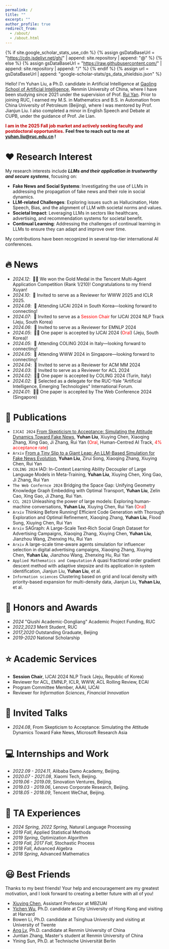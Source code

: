 ```yaml
---
permalink: /
title: ""
excerpt: ""
author_profile: true
redirect_from: 
  - /about/
  - /about.html
---
```


{% if site.google_scholar_stats_use_cdn %}
{% assign gsDataBaseUrl = "https://cdn.jsdelivr.net/gh/" | append: site.repository | append: "@" %}
{% else %}
{% assign gsDataBaseUrl = "https://raw.githubusercontent.com/" | append: site.repository | append: "/" %}
{% endif %}
{% assign url = gsDataBaseUrl | append: "google-scholar-stats/gs_data_shieldsio.json" %}

<span class='anchor' id='about-me'></span>
Hello! I'm Yuhan Liu, a Ph.D. candidate in Artificial Intelligence at <a href="http://ai.ruc.edu.cn"> Gaoling School of Artificial Intelligence</a>, Renmin University of China, where I have been studying since 2021 under the supervision of Prof. <a href="http://ai.ruc.edu.cn/english/GSAI_FACULTY/28026f7425324f61991c70d279372d13.htm">Rui Yan</a>. Prior to joining RUC, I earned my M.S. in Mathematics and B.S. in Automation from China University of Petroleum (Beijing), where I was mentored by Prof. Jianjun Liu. I also completed a minor in English Speech and Debate at CUPB, under the guidance of Prof. Jie Lian.

<span style="color: #c00000;">**I am in the 2025 Fall job market and actively seeking faculty and postdoctoral opportunities.** </span>
**Feel free to reach out to me at yuhan.liu@ruc.edu.cn !**

# ❤️ Research Interest
My research interests include **_LLMs and their application in trustworthy and secure systems_**, focusing on:

* **Fake News and Social Systems**: Investigating the use of LLMs in addressing the propagation of fake news and their role in social dynamics.
* **LLM-related Challenges**: Exploring issues such as Hallucination, Hate Speech, Bias, and the alignment of LLM with societal norms and values.
* **Societal Impact**: Leveraging LLMs in sectors like healthcare, advertising, and recommendation systems for societal benefit.
* **Continual Learning**: Addressing the challenges of continual learning in LLMs to ensure they can adapt and improve over time.

My contributions have been recognized in several top-tier international AI conferences.

# 🔥 News
- *2024.12*: &nbsp;🎉🎉 We won the Gold Medal in the Tencent Multi-Agent Application Competition (Rank 1/210)! Congratulations to my friend Xuyan!
- *2024.10*: &nbsp;🎉 Invited to serve as a Reviewer for WWW 2025 and ICLR 2025.
- *2024.08*: &nbsp;🎉 Attending IJCAI 2024 in South Korea—looking forward to connecting!
- *2024.07*: &nbsp;🎉 Invited to serve as a <span style="color:red">Session Chair</span> for IJCAI 2024 NLP Track (Jeju, South Korea)
- *2024.06*: &nbsp;🎉 Invited to serve as a Reviewer for EMNLP 2024
- *2024.05*: &nbsp;🎉🎉 One paper is accepted by IJCAI 2024 (<span style="color:red">Oral</span>) (Jeju, South Korea)!
- *2024.05*: &nbsp;🎉 Attending COLING 2024 in Italy—looking forward to connecting!
- *2024.05*: &nbsp;🎉 Attending WWW 2024 in Singapore—looking forward to connecting!
- *2024.04*: &nbsp;🎉 Invited to serve as a Reviewer for ACM MM 2024
- *2024.03*: &nbsp;🎉 Invited to serve as a Reviewer for ACL 2024
- *2024.02*: &nbsp;🎉🎉 One paper is accepted by COLING 2024 (Turin, Italy)
- *2024.02*: &nbsp;🎉 Selected as a delegate for the RUC-Yale "Artificial Intelligence, Emerging Technologies" International Forum.
- *2024.01*: &nbsp;🎉🎉 One paper is accepted by The Web Conference 2024 (Singapore)

# 📝 Publications 

- ``IJCAI 2024`` [From Skepticism to Acceptance: Simulating the Attitude Dynamics Toward Fake News](https://arxiv.org/abs/2403.09498), **Yuhan Liu**, Xiuying Chen, Xiaoqing Zhang, Xing Gao, Ji Zhang, Rui Yan (<span style="color:red">Oral</span>, Human-Centred AI Track, <span style="color:red">4% acceptance rate</span>)
- ``Arxiv`` [From a Tiny Slip to a Giant Leap: An LLM-Based Simulation for Fake News Evolution](https://arxiv.org/abs/2410.19064), **Yuhan Liu**, Zirui Song, Xiaoqing Zhang, Xiuying Chen, Rui Yan
- ``COLING 2024`` IAD: In-Context Learning Ability Decoupler of Large Language Models in Meta-Training, **Yuhan Liu**, Xiuying Chen, Xing Gao, Ji Zhang, Rui Yan
- ``The Web Confernce 2024`` Bridging the Space Gap: Unifying Geometry Knowledge Graph Embedding with Optimal Transport, **Yuhan Liu**, Zelin Cao, Xing Gao, Ji Zhang, Rui Yan.
- ``CCL 2023`` Unleashing the power of large models: Exploring human-machine conversations, **Yuhan Liu**, Xiuying Chen, Rui Yan (<span style="color:red">Oral</span>)
- ``Arxiv`` Thinking Before Running! Efficient Code Generation with Thorough Exploration and Optimal Refinement, Xiaoqing Zhang, **Yuhan Liu**, Flood Sung, Xiuying Chen, Rui Yan
- ``Arxiv`` SAGraph: A Large-Scale Text-Rich Social Graph Dataset for Advertising Campaigns, Xiaoqing Zhang, Xiuying Chen, **Yuhan Liu**, Jianzhou Wang, Zhenxing Hu, Rui Yan
- ``Arxiv`` A large-scale time-aware agents simulation for influencer selection in digital advertising campaigns, Xiaoqing Zhang, Xiuying Chen, **Yuhan Liu**, Jianzhou Wang, Zhenxing Hu, Rui Yan
- ``Applied Mathematics and Computation`` A quasi fractional order gradient descent method with adaptive stepsize and its
application in system identification, Jianjun Liu, **Yuhan Liu**, et al.
- ``Information sciences`` Clustering based on grid and local density with priority-based expansion for multi-density data, Jianjun Liu, **Yuhan Liu**, et al.



# 🏅 Honors and Awards
- *2024* "Qiushi Academic-Dongliang" Academic Project Funding, RUC
- *2022,2023* Merit Student, RUC
- *2017,2020* Outstanding Graduate, Beijing
- *2019-2020* National Scholarship

# ⭐ Academic Services
- **Session Chair**, IJCAI 2024 NLP Track (Jeju, Republic of Korea)
- Reviewer for ACL, EMNLP, ICLR, WWW, ACL Rolling Review, ECAI
- Program Committee Member, AAAI, IJCAI
- Reviewer for *Information Sciences*, *Financial Innovation*

# 💬 Invited Talks
- *2024.08*, From Skepticism to Acceptance: Simulating the Attitude Dynamics Toward Fake News, Microsoft Research Asia

# 💻 Internships and Work
- *2022.09 - 2024.11*, Alibaba Damo Academy, Beijing.
- *2020.07 - 2021.08*, Xiaomi Tech, Beijing.
- *2019.06 - 2019.09*, Sinovation Ventures, Beijing.
- *2019.03 - 2019.06*, Lenovo Corporate Research, Beijing.
- *2018.05 - 2018.09*, Tencent WeChat, Beijing.

# 📖 TA Experiences
- *2024 Spring, 2022 Spring*, Natural Language Processing
- *2019 Fall*, Applied Statistical Methods
- *2019 Spring*, Optimization Algorithm
- *2019 Fall, 2017 Fall*, Stochastic Process
- *2018 Fall*, Advanced Algebra
- *2018 Spring*, Advanced Mathematics

# 😃 Best Friends
Thanks to my best friends! Your help and encouragement are my greatest motivation, and I look forward to creating a better future with all of you!
- <a href="https://iriscxy.github.io/">Xiuying Chen</a>, Assistant Professor at MBZUAI
- <a href="https://wuyichen-97.github.io/">Yichen Wu</a>, Ph.D. candidate at City University of Hong Kong and visiting at Harvard
- Bowen Li, Ph.D. candidate at Tsinghua University and visiting at University of Twente
- <a href="https://trestad.github.io/">Ang Lv</a>, Ph.D. candidate at Renmin University of China
- Juntian Zhang, Master's student at Renmin University of China
- Yining Sun, Ph.D. at Technische Universität Berlin

